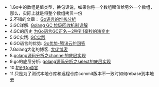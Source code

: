 - 1.Go中的数组是值类型，换句话说，如果你将一个数组赋值给另外一个数组，那么，实际上就是将整个数组拷贝一份
- 2.不错的文章： [Go语言的堆栈分析](https://www.cnblogs.com/zeeman/p/4291499.html)
- 3.GC详解: [Golang GC 垃圾回收机制详解](https://blog.csdn.net/u010649766/article/details/80582153)
- 4.GC的历史 [为Go语言GC正名－2秒到1毫秒的演变史 ](https://studygolang.com/articles/7516)
- 5.GC实践: [GC实践](https://www.zhihu.com/question/21615032)
- 6.GO语言的优势: [Go优势-腾讯云的回答](https://www.zhihu.com/question/21409296/answer/421089971)
- 7.Golang大佬的博客: [大佬博客](http://legendtkl.com/categories/golang/)
- 8.[golang源码分析之channel的底层实现](https://blog.csdn.net/qq_25870633/article/details/83388952)
- 9.go的底层分析: [golang源码分析之select的底层实现](https://blog.csdn.net/qq_25870633/article/details/83339538)
- 10.[初识Go语言](https://www.cnblogs.com/yinzhengjie/p/10141098.html)
- 11.只是为了测试本地仓库和远程仓库commit版本不一致时如何rebase到本地去
